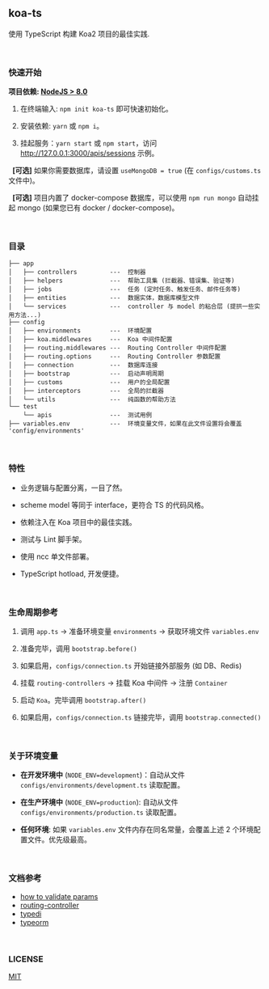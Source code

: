 ## koa-ts
使用 TypeScript 构建 Koa2 项目的最佳实践.

<br>

### 快速开始
**项目依赖: [NodeJS > 8.0](https://nodejs.org/cn)**

1. 在终端输入: `npm init koa-ts` 即可快速初始化。

2. 安装依赖: `yarn` 或 `npm i`。

3. 挂起服务：`yarn start` 或 `npm start`，访问 http://127.0.0.1:3000/apis/sessions 示例。

&nbsp;&nbsp;**[可选]** 如果你需要数据库，请设置 `useMongoDB = true` (在 `configs/customs.ts` 文件中)。

&nbsp;&nbsp;**[可选]** 项目内置了 docker-compose 数据库，可以使用 `npm run mongo` 自动挂起 mongo (如果您已有 docker / docker-compose)。

<br>

### 目录

```
├── app
│   ├── controllers         ---  控制器
│   ├── helpers             ---  帮助工具集 (拦截器、错误集、验证等)
│   ├── jobs                ---  任务 (定时任务、触发任务、邮件任务等)
│   ├── entities            ---  数据实体，数据库模型文件
│   └── services            ---  controller 与 model 的粘合层 (提拱一些实用方法...)
├── config
│   ├── environments        ---  环境配置
│   ├── koa.middlewares     ---  Koa 中间件配置
│   ├── routing.middlewares ---  Routing Controller 中间件配置
│   ├── routing.options     ---  Routing Controller 参数配置
│   ├── connection          ---  数据库连接
│   ├── bootstrap           ---  启动声明周期
│   ├── customs             ---  用户的全局配置
│   ├── interceptors        ---  全局的拦截器
│   └── utils               ---  纯函数的帮助方法
└── test
    └── apis                ---  测试用例
├── variables.env           ---  环境变量文件，如果在此文件设置将会覆盖 'config/environments'
```

<br>

### 特性

- 业务逻辑与配置分离，一目了然。

- scheme model 等同于 interface，更符合 TS 的代码风格。

- 依赖注入在 Koa 项目中的最佳实践。

- 测试与 Lint 脚手架。

- 使用 ncc 单文件部署。

- TypeScript hotload, 开发便捷。


<br>

### 生命周期参考

  1. 调用 `app.ts` -> 准备环境变量 `environments` -> 获取环境文件 `variables.env`
  
  2. 准备完毕，调用 `bootstrap.before()`
  
  3. 如果启用，`configs/connection.ts` 开始链接外部服务 (如 DB、Redis)
  
  4. 挂载 `routing-controllers` -> 挂载 Koa 中间件 -> 注册 `Container`
  
  5. 启动 `Koa`。完毕调用 `bootstrap.after()`
  
  6. 如果启用，`configs/connection.ts` 链接完毕，调用 `bootstrap.connected()`

<br>

### 关于环境变量

  - **在开发环境中** (`NODE_ENV=development`)：自动从文件 `configs/environments/development.ts` 读取配置。
  
  - **在生产环境中** (`NODE_ENV=production`): 自动从文件 `configs/environments/production.ts` 读取配置。
  
  - **任何环境**: 如果 `variables.env` 文件内存在同名常量，会覆盖上述 2 个环境配置文件。优先级最高。

<br>

### 文档参考

- [how to validate params](https://github.com/typestack/class-validator)
- [routing-controller](https://github.com/typestack/routing-controllers)
- [typedi](https://github.com/typestack/typedi)
- [typeorm](https://github.com/typeorm/typeorm)

<br>

### LICENSE
[MIT](./LICENSE)
